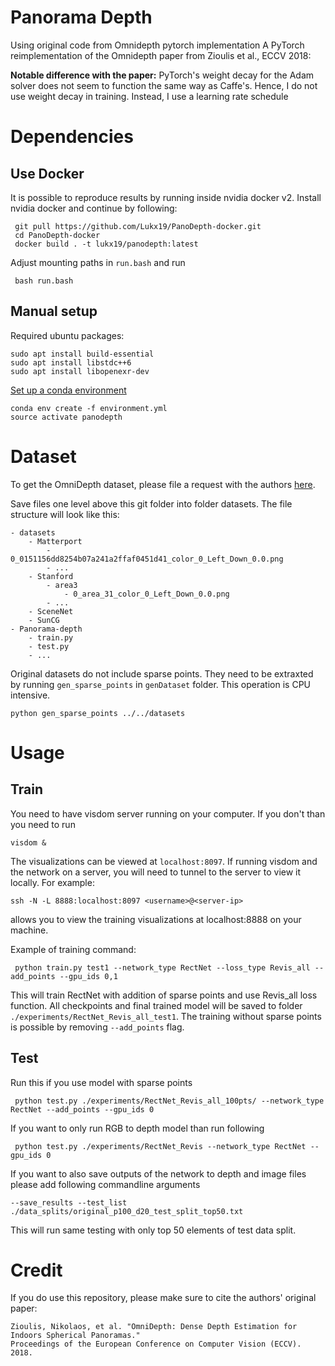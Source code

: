 # Panorama Depth

Using original code from Omnidepth pytorch implementation
A PyTorch reimplementation of the Omnidepth paper from Zioulis et al., ECCV 2018:

**Notable difference with the paper:** PyTorch's weight decay for the Adam solver does not seem to function the same way as Caffe's. Hence, I do not use weight decay in training. Instead, I use a learning rate schedule

# Dependencies

## Use Docker

It is possible to reproduce results by running inside nvidia docker v2. Install nvidia docker and continue by following:

```
 git pull https://github.com/Lukx19/PanoDepth-docker.git
 cd PanoDepth-docker
 docker build . -t lukx19/panodepth:latest
```

Adjust mounting paths in `run.bash` and run

```
 bash run.bash
```

## Manual setup

Required ubuntu packages:

```
sudo apt install build-essential
sudo apt install libstdc++6
sudo apt install libopenexr-dev
```

[Set up a conda environment](https://conda.io/projects/conda/en/latest/user-guide/tasks/manage-environments.html#creating-an-environment-from-an-environment-yml-file)

```
conda env create -f environment.yml
source activate panodepth
```

# Dataset

To get the OmniDepth dataset, please file a request with the authors [here](http://vcl.iti.gr/360-dataset/).

Save files one level above this git folder into folder datasets. The file structure will look like this:

```
- datasets
    - Matterport
        - 0_0151156dd8254b07a241a2ffaf0451d41_color_0_Left_Down_0.0.png
        - ...
    - Stanford
        - area3
            - 0_area_31_color_0_Left_Down_0.0.png
        - ...
    - SceneNet
    - SunCG
- Panorama-depth
    - train.py
    - test.py
    - ...
```

Original datasets do not include sparse points. They need to be extraxted by running `gen_sparse_points` in `genDataset` folder. This operation is CPU intensive.

```
python gen_sparse_points ../../datasets
```

# Usage

## Train

You need to have visdom server running on your computer. If you don't than you need to run

```
visdom &
```

The visualizations can be viewed at `localhost:8097`. If running visdom and the network on a server, you will need to tunnel to the server to view it locally. For example:

```
ssh -N -L 8888:localhost:8097 <username>@<server-ip>
```

allows you to view the training visualizations at localhost:8888 on your machine.

Example of training command:

```
 python train.py test1 --network_type RectNet --loss_type Revis_all --add_points --gpu_ids 0,1
```

This will train RectNet with addition of sparse points and use Revis_all loss function. All checkpoints and final trained model will be saved to folder `./experiments/RectNet_Revis_all_test1`. The training without sparse points is possible by removing `--add_points` flag.

## Test

Run this if you use model with sparse points

```
 python test.py ./experiments/RectNet_Revis_all_100pts/ --network_type RectNet --add_points --gpu_ids 0
```

If you want to only run RGB to depth model than run following

```
 python test.py ./experiments/RectNet_Revis --network_type RectNet --gpu_ids 0
```

If you want to also save outputs of the network to depth and image files please add following commandline arguments

```
--save_results --test_list ./data_splits/original_p100_d20_test_split_top50.txt
```

This will run same testing with only top 50 elements of test data split.

# Credit

If you do use this repository, please make sure to cite the authors' original paper:

```
Zioulis, Nikolaos, et al. "OmniDepth: Dense Depth Estimation for Indoors Spherical Panoramas."
Proceedings of the European Conference on Computer Vision (ECCV). 2018.
```

